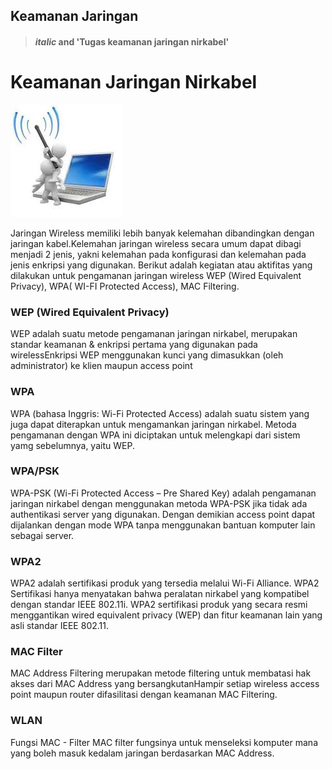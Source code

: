 ## Keamanan Jaringan
> #### _italic_ and 'Tugas keamanan jaringan nirkabel'
# Keamanan Jaringan Nirkabel

![Image](s.jpg)

Jaringan Wireless memiliki lebih banyak kelemahan dibandingkan dengan jaringan kabel.Kelemahan jaringan wireless secara umum dapat dibagi menjadi 2 jenis, yakni kelemahan pada konfigurasi dan kelemahan pada jenis enkripsi yang digunakan. Berikut adalah kegiatan atau aktifitas yang dilakukan untuk pengamanan jaringan wireless WEP (Wired Equivalent Privacy), WPA( WI-FI Protected Access), MAC Filtering.

### WEP (Wired Equivalent Privacy)
WEP adalah suatu metode pengamanan jaringan nirkabel, merupakan standar keamanan & enkripsi pertama yang digunakan pada wirelessEnkripsi WEP menggunakan kunci yang dimasukkan (oleh administrator) ke klien maupun access point

### WPA
WPA (bahasa Inggris: Wi-Fi Protected Access) adalah suatu sistem yang juga dapat diterapkan untuk mengamankan jaringan nirkabel. Metoda pengamanan dengan WPA ini diciptakan untuk melengkapi dari sistem yamg sebelumnya, yaitu WEP.

### WPA/PSK
WPA-PSK (Wi-Fi Protected Access – Pre Shared Key) adalah pengamanan jaringan nirkabel dengan menggunakan metoda WPA-PSK jika tidak ada authentikasi server yang digunakan. Dengan demikian access point dapat dijalankan dengan mode WPA tanpa menggunakan bantuan komputer lain sebagai server.

### WPA2
WPA2 adalah sertifikasi produk yang tersedia melalui Wi-Fi Alliance. WPA2 Sertifikasi hanya menyatakan bahwa peralatan nirkabel yang kompatibel dengan standar IEEE 802.11i. WPA2 sertifikasi produk yang secara resmi menggantikan wired equivalent privacy (WEP) dan fitur keamanan lain yang asli standar IEEE 802.11. 

### MAC Filter
MAC Address Filtering merupakan metode filtering untuk membatasi hak akses dari MAC Address yang bersangkutanHampir setiap wireless access point maupun router difasilitasi dengan keamanan MAC Filtering.

### WLAN
Fungsi MAC - Filter MAC filter fungsinya untuk menseleksi komputer mana yang boleh masuk kedalam jaringan berdasarkan MAC Address.






